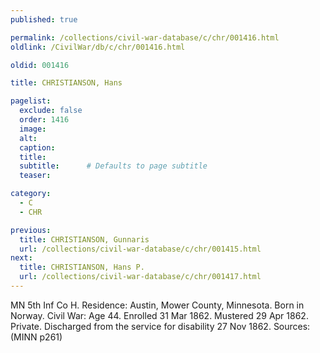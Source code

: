```yaml
---
published: true

permalink: /collections/civil-war-database/c/chr/001416.html
oldlink: /CivilWar/db/c/chr/001416.html

oldid: 001416

title: CHRISTIANSON, Hans

pagelist:
  exclude: false
  order: 1416
  image: 
  alt:
  caption:
  title:
  subtitle:      # Defaults to page subtitle
  teaser:

category: 
  - C 
  - CHR

previous:
  title: CHRISTIANSON, Gunnaris
  url: /collections/civil-war-database/c/chr/001415.html  
next:
  title: CHRISTIANSON, Hans P.
  url: /collections/civil-war-database/c/chr/001417.html   
---
```

MN 5th Inf Co H. Residence: Austin, Mower County, Minnesota. Born in Norway. Civil War: Age 44. Enrolled 31 Mar 1862. Mustered 29 Apr 1862. Private. Discharged from the service for disability 27 Nov 1862. Sources: (MINN p261)